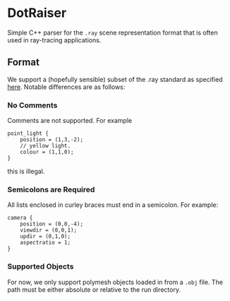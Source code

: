 # DotRaiser

Simple C++ parser for the <code>.ray</code> scene representation format that is often used in ray-tracing applications.

## Format

We support a (hopefully sensible) subset of the .ray standard as specified [here](https://www.cs.cmu.edu/afs/cs.cmu.edu/academic/class/15864-s04/www/assignment4/format.html). Notable differences are as follows:

### No Comments

Comments are not supported. For example

```
point_light {
    position = (1,3,-2);
    // yellow light.
    colour = (1,1,0);
}
```
this is illegal.

### Semicolons are Required

All lists enclosed in curley braces must end in a semicolon. For example:

```
camera {
    position = (0,0,-4);
    viewdir = (0,0,1);
    updir = (0,1,0);
    aspectratio = 1;
}
```

### Supported Objects

For now, we only support polymesh objects loaded in from a <code>.obj</code> file. The path must be either absolute or relative to the run directory.